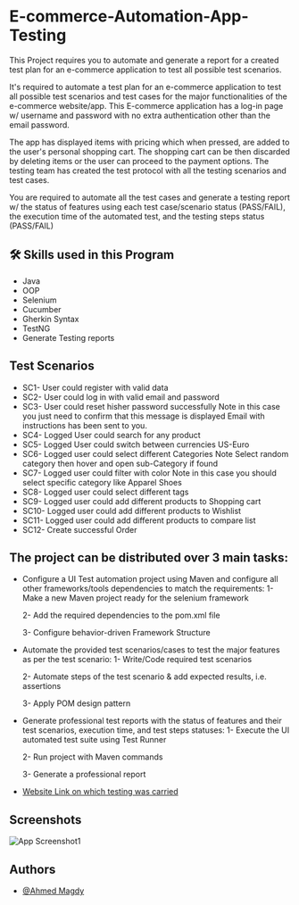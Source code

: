 # E-commerce-Automation-App-Testing

This Project requires you to automate and generate a report for a created test plan for an e-commerce application to test all possible test scenarios.

It's required to automate a test plan for an e-commerce application to test all possible test scenarios and test cases for the major functionalities of the e-commerce website/app. This E-commerce application has a log-in page w/ username and password with no extra authentication other than the email password.

The app has displayed items with pricing which when pressed, are added to the user's personal shopping cart. The shopping cart can be then discarded by deleting items or the user can proceed to the payment options. The testing team has created the test protocol with all the testing scenarios and test cases.

You are required to automate all the test cases and generate a testing report w/ the status of features using each test case/scenario status (PASS/FAIL), the execution time of the automated test, and the testing steps status (PASS/FAIL)


## 🛠 Skills used in this Program
- Java
- OOP
- Selenium
- Cucumber
- Gherkin Syntax
- TestNG 
- Generate Testing reports
## Test Scenarios
- SC1- User could register with valid data
- SC2- User could log in with valid email and password
- SC3- User could reset hisher password successfully
Note in this case you just need to confirm that this message is displayed Email with instructions has been sent to you.
- SC4- Logged User could search for any product
- SC5- Logged User could switch between currencies US-Euro
- SC6- Logged user could select different Categories
Note Select random category then hover and open sub-Category if found
- SC7- Logged user could filter with color
Note in this case you should select specific category like Apparel  Shoes
- SC8- Logged user could select different tags
- SC9- Logged user could add different products to Shopping cart
- SC10- Logged user could add different products to Wishlist
- SC11- Logged user could add different products to compare list
- SC12- Create successful Order

## The project can be distributed over 3 main tasks:

- Configure a UI Test automation project using Maven and configure all other frameworks/tools dependencies to match the requirements:
    1- Make a new Maven project ready for the selenium framework

    2- Add the required dependencies to the pom.xml file

    3- Configure behavior-driven Framework Structure

- Automate the provided test scenarios/cases to test the major features as per the test scenario:
    1- Write/Code required test scenarios

    2- Automate steps of the test scenario & add expected results, i.e. assertions

    3- Apply POM design pattern

- Generate professional test reports with the status of features and their test scenarios, execution time, and test steps statuses:
    1- Execute the UI automated test suite using Test Runner

    2- Run project with Maven commands

    3- Generate a professional report
 - [Website Link on which testing was carried](https://demo.nopcommerce.com/)

## Screenshots

![App Screenshot1](https://github.com/AMF777/E-commerce-Automation-App-Testing/blob/main/Screenshots/Generated%20ReportJPG.JPG)






## Authors

- [@Ahmed Magdy ](https://github.com/AMF777)
